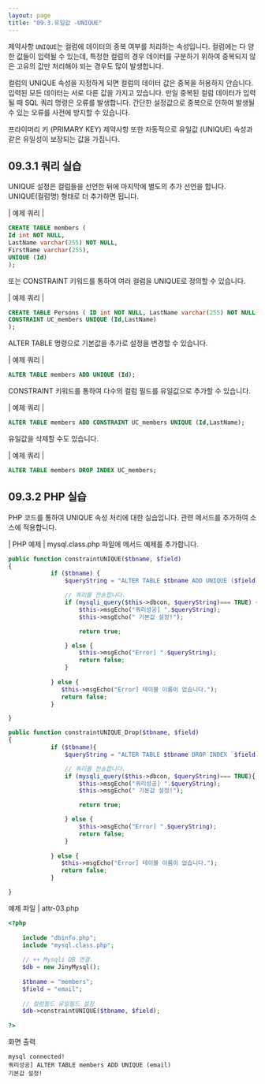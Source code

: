 ```yaml
---
layout: page
title: "09.3.유일값 -UNIQUE"
--- 
```

제약사항 `UNIQUE`는 컬럼에 데이터의 중복 여부를 처리하는 속성입니다. 컬럼에는 다 양한 값들이 입력될 수 있는데, 특정한 컬럼의 경우 데이터를 구분하기 위하여 중복되지 않은 고유의 값만 처리해야 되는 경우도 많이 발생합니다.  

컬럼의 UNIQUE 속성을 지정하게 되면 컬럼의 데이터 값은 중복을 허용하지 안습니다. 입력된 모든 데이터는 서로 다른 값을 가지고 있습니다. 만일 중복된 컬럼 데이터가 입력 될 때 SQL 쿼리 명령은 오류를 발생합니다. 간단한 설정값으로 중복으로 인하여 발생될 수 있는 오류를 사전에 방지할 수 있습니다.  

프라이머리 키 (PRIMARY KEY) 제약사항 또한 자동적으로 유일값 (UNIQUE) 속성과 같은 유일성이 보장되는 값을 가집니다.  

## 09.3.1 쿼리 실습 
UNIQUE 설정은 컬럼들을 선언한 뒤에 마지막에 별도의 추가 선언을 합니다. UNIQUE(컬럼명) 형태로 더 추가하면 됩니다.  

| 예제 쿼리 | 
```sql
CREATE TABLE members ( 
Id int NOT NULL, 
LastName varchar(255) NOT NULL, 
FirstName varchar(255), 
UNIQUE (Id) 
); 
```

또는 CONSTRAINT 키워드를 통하여 여러 컬럼을 UNIQUE로 정의할 수 있습니다.  

| 예제 쿼리 | 
```sql
CREATE TABLE Persons ( ID int NOT NULL, LastName varchar(255) NOT NULL, FirstName varchar(255), 
CONSTRAINT UC_members UNIQUE (Id,LastName) 
); 
```

ALTER TABLE 명령으로 기본값을 추가로 설정을 변경할 수 있습니다.  

| 예제 쿼리 | 
```sql
ALTER TABLE members ADD UNIQUE (Id); 
```

CONSTRAINT 키워드를 통하여 다수의 컬럼 필드를 유일값으로 추가할 수 있습니다.  

| 예제 쿼리 | 
```sql
ALTER TABLE members ADD CONSTRAINT UC_members UNIQUE (Id,LastName); 
```

유일값을 삭제할 수도 있습니다.  

| 예제 쿼리 | 
```sql
ALTER TABLE members DROP INDEX UC_members; 
```

## 09.3.2 PHP 실습 
PHP 코드를 통하여 UNIQUE 속성 처리에 대한 실습입니다. 관련 메서드를 추가하여 소스에 적용합니다.  

| PHP 예제 | 
mysql.class.php 파일에 메서드 예제를 추가합니다.
```php
public function constraintUNIQUE($tbname, $field)
{
            if ($tbname) {
                $queryString = "ALTER TABLE $tbname ADD UNIQUE ($field)";

                // 쿼리를 전송합니다.
                if (mysqli_query($this->dbcon, $queryString)=== TRUE) {
                    $this->msgEcho("쿼리성공] ".$queryString);
                    $this->msgEcho(" 기본값 설정!");

                    return true; 

                } else {
                    $this->msgEcho("Error] ".$queryString);
                    return false;
                }                
            
            } else {
               $this->msgEcho("Error] 테이블 이름이 없습니다.");
               return false;
            }

}

public function constraintUNIQUE_Drop($tbname, $field)
{
            if ($tbname){
                $queryString = "ALTER TABLE $tbname DROP INDEX `$field`";

                // 쿼리를 전송합니다.
                if (mysqli_query($this->dbcon, $queryString)=== TRUE){
                    $this->msgEcho("쿼리성공] ".$queryString);
                    $this->msgEcho(" 기본값 설정!");

                    return true; 

                } else {
                    $this->msgEcho("Error] ".$queryString);
                    return false;
                }                
            
            } else {
               $this->msgEcho("Error] 테이블 이름이 없습니다.");
               return false;
            }

}

```

예제 파일 | attr-03.php 
```php
<?php
 
	include "dbinfo.php";
	include "mysql.class.php";
 
	// ++ Mysqli DB 연결.
	$db = new JinyMysql();
 
	$tbname = "members";
	$field = "email";
    
	// 컬럼필드 유일필드 설정
	$db->constraintUNIQUE($tbname, $field);
 
?> 
```

화면 출력 
```
mysql connected!
쿼리성공] ALTER TABLE members ADD UNIQUE (email)
기본값 설정!

```